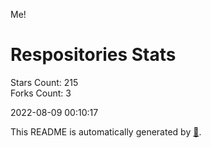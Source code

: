 Me!

# Respositories Stats
Stars Count: 215  
Forks Count: 3

2022-08-09 00:10:17  

This README is automatically generated by [🐰](https://github.com/rnitta/rnitta).
